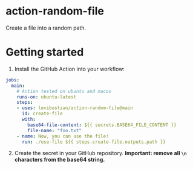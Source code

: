 # action-random-file

Create a file into a random path. 

# Getting started 

1. Install the GitHub Action into your workflow: 

```yml
jobs:
  main:
    # Action tested on ubuntu and macos
    runs-on: ubuntu-latest 
    steps:      
    - uses: levibostian/action-random-file@main
      id: create-file
      with:
        base64-file-content: ${{ secrets.BASE64_FILE_CONTENT }}
        file-name: "foo.txt"
    - name: Now, you can use the file! 
      run: ./use-file ${{ steps.create-file.outputs.path }}    
```

2. Create the secret in your GitHub repository. **Important: remove all `\n` characters from the base64 string.**
